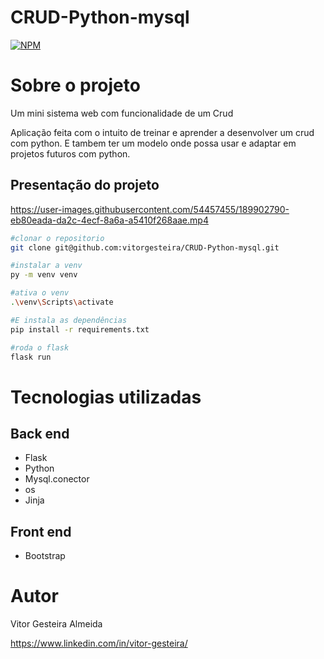 # CRUD-Python-mysql
[![NPM](https://img.shields.io/npm/l/react)](https://github.com/vitorgesteira/exemplo-readme/edit/master/README.md)

# Sobre o projeto
Um mini sistema web com funcionalidade de um Crud

Aplicação feita com o intuito de treinar e aprender a desenvolver um crud com python.
E tambem ter um modelo onde possa usar e adaptar em projetos futuros com python.

## Presentação do projeto
https://user-images.githubusercontent.com/54457455/189902790-eb80eada-da2c-4ecf-8a6a-a5410f268aae.mp4

```bash
#clonar o repositorio
git clone git@github.com:vitorgesteira/CRUD-Python-mysql.git

#instalar a venv
py -m venv venv 

#ativa o venv
.\venv\Scripts\activate

#E instala as dependências 
pip install -r requirements.txt

#roda o flask
flask run

```
# Tecnologias utilizadas
## Back end
- Flask
- Python
- Mysql.conector
- os
- Jinja

## Front end
- Bootstrap

# Autor

Vitor Gesteira Almeida

https://www.linkedin.com/in/vitor-gesteira/

